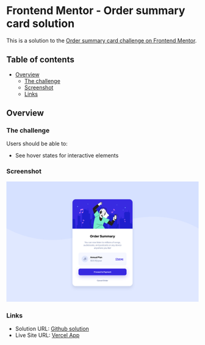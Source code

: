 # Frontend Mentor - Order summary card solution

This is a solution to the [Order summary card challenge on Frontend Mentor](https://www.frontendmentor.io/challenges/order-summary-component-QlPmajDUj).

## Table of contents

- [Overview](#overview)
  - [The challenge](#the-challenge)
  - [Screenshot](#screenshot)
  - [Links](#links)

## Overview

### The challenge

Users should be able to:

- See hover states for interactive elements

### Screenshot

![](./screenshot.png)

### Links

- Solution URL: [Github solution](https://github.com/gioblasco/frontend-mentor-challenge-2)
- Live Site URL: [Vercel App](https://frontend-mentor-challenge-2-b8ogelu4y-gioblasco.vercel.app)
